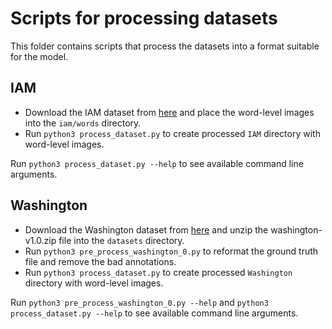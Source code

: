 # Scripts for processing datasets

This folder contains scripts that process the datasets into a format suitable for the model. 

## IAM 

* Download the IAM dataset from [here](https://fki.tic.heia-fr.ch/databases/iam-handwriting-database) and place the word-level images into the `iam/words` directory.
* Run `python3 process_dataset.py` to create processed `IAM` directory with word-level images.

Run `python3 process_dataset.py --help` to see available command line arguments.

## Washington

* Download the Washington dataset from [here](https://fki.tic.heia-fr.ch/databases/washington-database) and unzip the washington-v1.0.zip file into the `datasets` directory.
* Run `python3 pre_process_washington_0.py` to reformat the ground truth file and remove the bad annotations.
* Run `python3 process_dataset.py` to create processed `Washington` directory with word-level images.

Run `python3 pre_process_washington_0.py --help` and `python3 process_dataset.py --help` to see available command line arguments.
